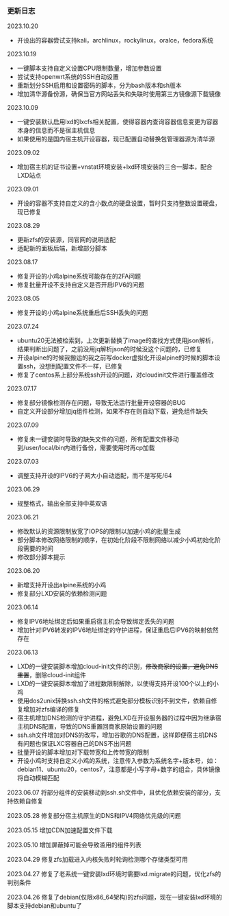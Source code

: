 ### 更新日志

2023.10.20

- 开设出的容器尝试支持kali，archlinux，rockylinux，oralce，fedora系统

2023.10.19

- 一键脚本支持自定义设置CPU限制数量，增加参数设置
- 尝试支持openwrt系统的SSH自动设置
- 重新划分SSH启用和设置密码的脚本，分为bash版本和sh版本
- 增加清华源备份源，确保当官方网站丢失和失联时使用第三方镜像源下载镜像

2023.10.09

- 一键安装默认启用lxd的lxcfs相关配置，使得容器内查询容器信息变更为容器本身的信息而不是宿主机信息
- 如果使用的是国内宿主机开设容器，现已配置自动替换包管理器源为清华源

2023.09.02

- 增加宿主机的证书设置+vnstat环境安装+lxd环境安装的三合一脚本，配合LXD站点

2023.09.01

- 开设的容器不支持自定义的含小数点的硬盘设置，暂时只支持整数设置硬盘，现已修复

2023.08.29

- 更新zfs的安装源，同官网的说明适配
- 适配新的面板后端，新增部分脚本

2023.08.17

- 修复开设的小鸡alpine系统可能存在的2FA问题
- 修复批量开设不支持自定义是否开启IPV6的问题

2023.08.05

- 修复开设的小鸡alpine系统重启后SSH丢失的问题

2023.07.24

- ubuntu20无法被检索到，上次更新替换了image的查找方式使用json解析，结果判断出问题了，之前没用jq解析json的时候没这个问题的，已修复
- 开设alpine的时候我搬运的我之前写docker虚拟化开设alpine的时候的脚本设置ssh，没想到配置文件不一样，已修复
- 修复了centos系上部分系统ssh开设的问题，对cloudinit文件进行覆盖修改

2023.07.17

- 修复部分镜像检测存在问题，导致无法运行批量开设容器的BUG
- 自定义开设部分增加jq组件检测，如果不存在则自动下载，避免组件缺失

2023.07.09

- 修复未一键安装时导致的缺失文件的问题，所有配置文件移动到/user/local/bin内进行备份，需要使用时再cp加载

2023.07.03

- 调整支持开设的IPV6的子网大小自动适配，而不是写死/64

2023.06.29

- 规整格式，输出全部支持中英双语

2023.06.21

- 修改默认的资源限制放宽了IOPS的限制以加速小鸡的批量生成
- 部分脚本修改网络限制的顺序，在初始化阶段不限制网络以减少小鸡初始化阶段需要的时间
- 修改部分脚本提示

2023.06.20

- 新增支持开设出alpine系统的小鸡
- 修复部分LXD安装的依赖检测问题

2023.06.14

- 修复IPV6地址绑定后如果重启宿主机会导致绑定丢失的问题
- 增加针对IPV6转发的IPV6地址绑定的守护进程，保证重启后IPV6的映射依然存在

2023.06.13 

- LXD的一键安装脚本增加cloud-init文件的识别，~~修改商家的设置，避免DNS重置~~，删除cloud-init组件
- LXD的一键安装脚本增加了进程数限制解除，以使得支持开设100个以上的小鸡
- 使用dos2unix转换ssh.sh文件的格式避免部分模板识别不到文件，依赖自修复增加对zfs编译的修复
- 宿主机增加DNS检测的守护进程，避免LXD在开设服务器的过程中因为继承宿主机DNS配置，导致的DNS重置回商家原始设置的问题
- ssh.sh文件增加对DNS的改写，增加谷歌的DNS配置，这样即便宿主机DNS有问题也保证LXC容器自己的DNS不出问题
- 批量开设的脚本增加对下载带宽和上传带宽的限制
- 开设小鸡时支持自定义小鸡的系统，注意传入参数为系统名字+版本号，如：debian11、ubuntu20，centos7，注意都是小写字母+数字的组合，具体镜像将自动模糊匹配

2023.06.07 将部分组件的安装移动到ssh.sh文件中，且优化依赖安装的部分，支持依赖自修复

2023.05.28 修复部分宿主机原生的DNS和IPV4网络优先级的问题

2023.05.15 增加CDN加速配置文件下载

2023.05.10 增加屏蔽掉可能会导致滥用的组件列表

2023.04.29 修复zfs加载进入内核失败时轮询检测哪个存储类型可用

2023.04.27 修复了老系统一键安装lxd环境时需要lxd.migrate的问题，优化zfs的判别条件

2023.04.26 修复了debian(仅限x86_64架构)的zfs问题，现在一键安装lxd环境的脚本支持debian和ubuntu了
